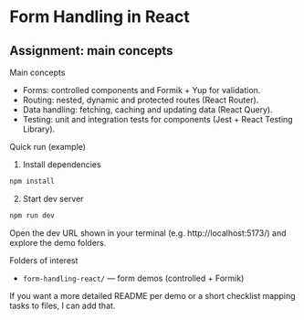# Form Handling in React

## Assignment: main concepts

Main concepts

- Forms: controlled components and Formik + Yup for validation.
- Routing: nested, dynamic and protected routes (React Router).
- Data handling: fetching, caching and updating data (React Query).
- Testing: unit and integration tests for components (Jest + React Testing Library).

Quick run (example)

1. Install dependencies

```bash
npm install
```

2. Start dev server

```bash
npm run dev
```

Open the dev URL shown in your terminal (e.g. http://localhost:5173/) and explore the demo folders.

Folders of interest

- `form-handling-react/` — form demos (controlled + Formik)

If you want a more detailed README per demo or a short checklist mapping tasks to files, I can add that.
